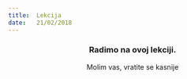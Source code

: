 ```yaml
---
title:  Lekcija
date:   21/02/2018
---
```


### <center>Radimo na ovoj lekciji.</center>
<center>Molim vas, vratite se kasnije</center>